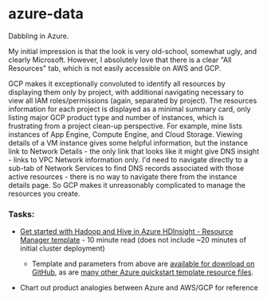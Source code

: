 # azure-data

Dabbling in Azure.

My initial impression is that the look is very old-school, somewhat ugly, and clearly Microsoft. However, I absolutely love that there is a clear "All Resources" tab, which is not easily accessible on AWS and GCP.

GCP makes it exceptionally convoluted to identify all resources by displaying them only by project, with additional navigating necessary to view all IAM roles/permissions (again, separated by project). The resources information for each project is displayed as a minimal summary card, only listing major GCP product type and number of instances, which is frustrating from a project clean-up perspective. For example, mine lists instances of App Engine, Compute Engine, and Cloud Storage. Viewing details of a VM instance gives some helpful information, but the instance link to Network Details - the only link that looks like it might give DNS insight - links to VPC Network information only. I'd need to navigate directly to a sub-tab of Network Services to find DNS records associated with those active resources - there is no way to navigate there from the instance details page. So GCP makes it unreasonably complicated to manage the resources you create.

### Tasks:

* [Get started with Hadoop and Hive in Azure HDInsight - Resource Manager template](https://docs.microsoft.com/en-us/azure/hdinsight/hadoop/apache-hadoop-linux-tutorial-get-started) - 10 minute read (does not include ~20 minutes of initial cluster deployment)

  * Template and parameters from above are [available for download on GitHub](https://github.com/Azure/azure-quickstart-templates/tree/master/101-hdinsight-linux-ssh-password), as are [many other Azure quickstart template resource files](https://github.com/Azure/azure-quickstart-templates).

* Chart out product analogies between Azure and AWS/GCP for reference
